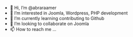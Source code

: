- 👋 Hi, I’m @abraraamer
- 👀 I’m interested in Joomla, Wordpress, PHP development
- 🌱 I’m currently learning contributing to Github
- 💞️ I’m looking to collaborate on Joomla
- 📫 How to reach me ...

<!---
abraraamer/abraraamer is a ✨ special ✨ repository because its `README.md` (this file) appears on your GitHub profile.
You can click the Preview link to take a look at your changes.
--->
